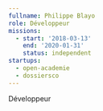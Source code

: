 ```yaml
---
fullname: Philippe Blayo
role: Développeur
missions:
  - start: '2018-03-13'
    end: '2020-01-31'
    status: independent
startups:
  - open-academie
  - dossiersco
---
```


Développeur
